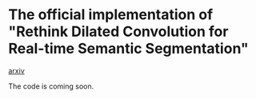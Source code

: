 # The official implementation of "Rethink Dilated Convolution for Real-time Semantic Segmentation"

[arxiv](https://arxiv.org/abs/2111.09957)

The code is coming soon.
